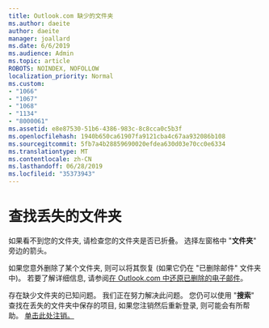 ```yaml
---
title: Outlook.com 缺少的文件夹
ms.author: daeite
author: daeite
manager: joallard
ms.date: 6/6/2019
ms.audience: Admin
ms.topic: article
ROBOTS: NOINDEX, NOFOLLOW
localization_priority: Normal
ms.custom:
- "1066"
- "1067"
- "1068"
- "1134"
- "8000061"
ms.assetid: e8e87530-51b6-4386-983c-8c8cca0c5b3f
ms.openlocfilehash: 1940b650ca61907fa9121cba4c67aa932086b108
ms.sourcegitcommit: 5fb7a4b28859690020efdea630d03e70cc0e6334
ms.translationtype: MT
ms.contentlocale: zh-CN
ms.lasthandoff: 06/28/2019
ms.locfileid: "35373943"
---
```

# <a name="find-missing-folders"></a>查找丢失的文件夹

如果看不到您的文件夹, 请检查您的文件夹是否已折叠。 选择左窗格中 "**文件夹**" 旁边的箭头。
  
如果您意外删除了某个文件夹, 则可以将其恢复 (如果它仍在 "已删除邮件" 文件夹中)。 若要了解详细信息, 请参阅[在 Outlook.com 中还原已删除的电子邮件](https://support.office.com/article/cf06ab1b-ae0b-418c-a4d9-4e895f83ed50)。
  
存在缺少文件夹的已知问题。 我们正在努力解决此问题。 您仍可以使用 "**搜索**" 查找在丢失的文件夹中保存的项目, 如果您注销然后重新登录, 则可能会有所帮助。 [单击此处注销。](https://login.live.com/logout.srf)
